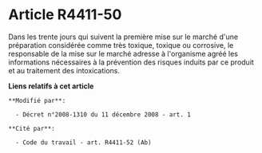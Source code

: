 # Article R4411-50

Dans les trente jours qui suivent la première mise sur le marché d'une préparation considérée comme très toxique, toxique ou
corrosive, le responsable de la mise sur le marché adresse à l'organisme agréé les informations nécessaires à la prévention
des risques induits par ce produit et au traitement des intoxications.

**Liens relatifs à cet article**

	**Modifié par**:

	  - Décret n°2008-1310 du 11 décembre 2008 - art. 1

	**Cité par**:

	  - Code du travail - art. R4411-52 (Ab)
